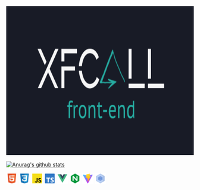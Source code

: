 <img src="./img/XFCall.png" width="100%" height="400"/>

[![Anurag's github stats](https://github-readme-stats.vercel.app/api?username=XFcall&show_icons=true&theme=synthwave)](https://github.com/anuraghazra/github-readme-stats)
<div>
  <img src="./img/html.svg" width="30" height="30"  />
  <img src="./img/css.svg" width="30" height="30"  />
  <img src="./img/js.svg" width="30" height="30"  />
  <img src="./img/ts.svg" width="30" height="30"  />
  <img src="./img/vue.svg" width="30" height="30"  />
  <img src="./img/node.svg" width="30" height="30"  />
  <img src="./img/vite.svg" width="30" height="30"  />
  <img src="./img/webpack.svg" width="30" height="30"  />
</div>
